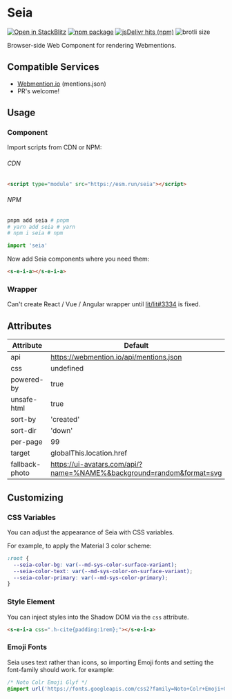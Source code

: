 # Seia

[![Open in StackBlitz](https://developer.stackblitz.com/img/open_in_stackblitz_small.svg)](https://stackblitz.com/github/importantimport/seia?file=index.html)
[![npm package](https://img.shields.io/npm/v/seia)](https://www.npmjs.com/package/seia)
[![jsDelivr hits (npm)](https://img.shields.io/jsdelivr/npm/hm/seia?color=%23ff5627)](https://www.jsdelivr.com/package/npm/seia)
![brotli size](https://img.badgesize.io/https://esm.run/seia?compression=brotli)

Browser-side Web Component for rendering Webmentions.

## Compatible Services

- [Webmention.io](https://webmention.io) (mentions.json)
- PR's welcome!

## Usage

### Component

Import scripts from CDN or NPM:

###### CDN

```html
<script type="module" src="https://esm.run/seia"></script>
```

###### NPM

```bash
pnpm add seia # pnpm
# yarn add seia # yarn
# npm i seia # npm
```

```ts
import 'seia'
```

Now add Seia components where you need them:

```html
<s-e-i-a></s-e-i-a>
```

### Wrapper

Can't create React / Vue / Angular wrapper until [lit/lit#3334](https://github.com/lit/lit/issues/3334) is fixed.

## Attributes

| Attribute      | Default                                                              | Comment                                          |
| -------------- | -------------------------------------------------------------------- | ------------------------------------------------ |
| api            | https://webmention.io/api/mentions.json                              |                                                  |
| css            | undefined                                                            | Inject styles                                    |
| powered-by     | true                                                                 |                                                  |
| unsafe-html    | true                                                                 |                                                  |
| sort-by        | 'created'                                                            | [webmention.io#sorting](https://github.com/aaronpk/webmention.io#sorting) |
| sort-dir       | 'down'                                                               | [webmention.io#sorting](https://github.com/aaronpk/webmention.io#sorting) |
| per-page       | 99                                                                   | [webmention.io#paging](https://github.com/aaronpk/webmention.io#paging)  |
| target         | globalThis.location.href                                             | without searchParams                             |
| fallback-photo | https://ui-avatars.com/api/?name=%NAME%&background=random&format=svg | `%NAME%` will be replaced with the `author.name` |

## Customizing

### CSS Variables

You can adjust the appearance of Seia with CSS variables.

For example, to apply the Material 3 color scheme:

```css
:root {
  --seia-color-bg: var(--md-sys-color-surface-variant);
  --seia-color-text: var(--md-sys-color-on-surface-variant);
  --seia-color-primary: var(--md-sys-color-primary);
}
```

### Style Element

You can inject styles into the Shadow DOM via the `css` attribute.

```html
<s-e-i-a css=".h-cite{padding:1rem};"></s-e-i-a>
```

### Emoji Fonts

Seia uses text rather than icons, so importing Emoji fonts and setting the font-family should work. for example:

```css
/* Noto Colr Emoji Glyf */
@import url('https://fonts.googleapis.com/css2?family=Noto+Colr+Emoji+Glyf&display=swap');
```

